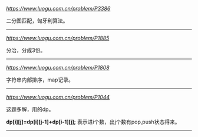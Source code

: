 *https://www.luogu.com.cn/problem/P3386*

二分图匹配，匈牙利算法。

---

*https://www.luogu.com.cn/problem/P1885*

分治，分成3份。

---

*https://www.luogu.com.cn/problem/P1808*

字符串内部排序，map记录。

---

*https://www.luogu.com.cn/problem/P1044*

这题多解，用的dp。

**dp[i][j]=dp[i][j-1]+dp[i-1][j];**
表示进i个数，出j个数有pop,push状态得来。

---
